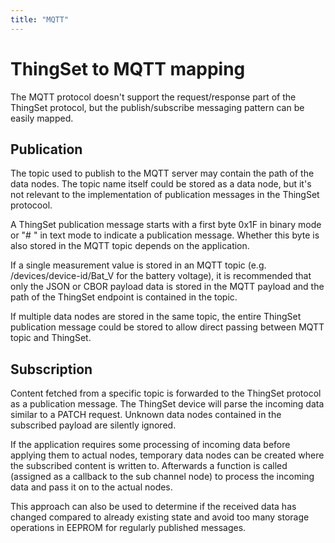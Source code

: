 ```yaml
---
title: "MQTT"
---
```


# ThingSet to MQTT mapping

The MQTT protocol doesn't support the request/response part of the ThingSet protocol, but the publish/subscribe messaging pattern can be easily mapped.

## Publication

The topic used to publish to the MQTT server may contain the path of the data nodes. The topic name itself could be stored as a data node, but it's not relevant to the implementation of publication messages in the ThingSet protocool.

A ThingSet publication message starts with a first byte 0x1F in binary mode or "# " in text mode to indicate a publication message. Whether this byte is also stored in the MQTT topic depends on the application.

If a single measurement value is stored in an MQTT topic (e.g. /devices/device-id/Bat_V for the battery voltage), it is recommended that only the JSON or CBOR payload data is stored in the MQTT payload and the path of the ThingSet endpoint is contained in the topic.

If multiple data nodes are stored in the same topic, the entire ThingSet publication message could be stored to allow direct passing between MQTT topic and ThingSet.

## Subscription

Content fetched from a specific topic is forwarded to the ThingSet protocol as a publication message. The ThingSet device will parse the incoming data similar to a PATCH request. Unknown data nodes contained in the subscribed payload are silently ignored.

If the application requires some processing of incoming data before applying them to actual nodes, temporary data nodes can be created where the subscribed content is written to. Afterwards a function is called (assigned as a callback to the sub channel node) to process the incoming data and pass it on to the actual nodes.

This approach can also be used to determine if the received data has changed compared to already existing state and avoid too many storage operations in EEPROM for regularly published messages.
